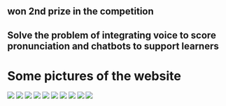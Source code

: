 <h2>won 2nd prize in the competition <h2>
  
<p>Solve the problem of integrating voice to score pronunciation and chatbots to support learners</p>

<h1>Some pictures of the website</h1>

<img src="https://drive.google.com/file/d/1QqTmDxBWWA8nl0B3TyRDKTO0BEFr6l57/view?usp=drive_link">
<img src="https://drive.google.com/file/d/1SshKCxoki0AG6fyULHCl4QMiQ3YJjyWc/view?usp=drive_link">
<img src="https://drive.google.com/file/d/1LmPDgJG1Kk1UxP-iIZLYYVNGFtiYDXE8/view?usp=drive_link">
<img src="https://drive.google.com/file/d/1iCTsS6u7HZfmt1TgR_BpUvn4LoRA4HHq/view?usp=drive_link">
<img src="https://drive.google.com/file/d/1eruLvUvYLkhO-Rxf_sObRXVgsjGJko2C/view?usp=drive_link">
<img src="https://drive.google.com/file/d/1lJTCvg4tzW3j8I3hqTB4ZD3RDUjxxQpQ/view?usp=drive_link">
<img src="https://drive.google.com/file/d/13S_2q-2c17fFm1Mc_TA3Ri0wpMhgEy1l/view?usp=drive_link">
<img src="https://drive.google.com/file/d/1Fc4Q3uRR_yJinyC26GIqo__U3RUq-wQV/view?usp=drive_link">
<img src="https://drive.google.com/file/d/1WHUF9vsP87HifgDvpum33iM3Tp4hV7e5/view?usp=drive_link">
<img src="https://drive.google.com/file/d/1iAGRHeunvLfOOWyeL6iq9ngXlOUfXSwT/view?usp=drive_link">




